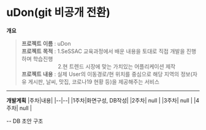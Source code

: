 # uDon(git 비공개 전환)

**개요**
> **프로젝트** **이름** : uDon   
> **프로젝트** **목적** : 1.SeSSAC 교육과정에서 배운 내용을 토대로 직접 개발을 진행 하며 학습진행<br>&nbsp;&nbsp;&nbsp;&nbsp;&nbsp;&nbsp;&nbsp;&nbsp;&nbsp;&nbsp;&nbsp;&nbsp;&nbsp;&nbsp;&nbsp;&nbsp;&nbsp;&nbsp;&nbsp;&nbsp;&nbsp;&nbsp;&nbsp;&nbsp;2.현 트렌드 시장에 맞는 가치있는 어플리케이션 제작   
> **프로젝트** **내용** : 실제 User의 이동경로/현 위치를 중심으로 해당 지역의 정보(자유 게시판, 날씨, 맛집, 코로나19 현황 등)을 제공해주는 서비스

___

**개발계획**
|주차|내용|
|--|--|
|1주차|화면구성, DB작성|
|2주차| null |
|3주차| null |
|4주차| null |


-- DB 초안 구조

